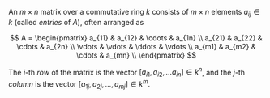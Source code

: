 An $m\times n$ matrix over a commutative ring $k$ consists of $m \times n$ elements $a_{ij} \in k$ (called *entries* of $A$), often arranged as

$$
A = \begin{pmatrix} 
    a_{11} & a_{12} & \cdots & a_{1n} \\
    a_{21} & a_{22} & \cdots & a_{2n} \\
    \vdots & \vdots & \ddots & \vdots \\
    a_{m1} & a_{m2} & \cdots & a_{mn} \\
\end{pmatrix}
$$

The $i$-th *row* of the matrix is the vector $[a_{i1}, a_{i2}, \ldots a_{in}] \in k^n$, and the $j$-th *column* is the vector $[a_{1j}, a_{2j}, \ldots, a_{mj}] \in k^m$.
